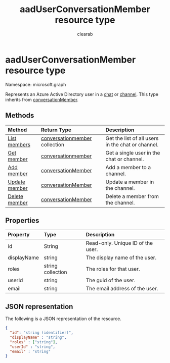 ﻿---
title: "aadUserConversationMember resource type"
description: "Represents an Azure Active Directory user in a chat or channel."
localization_priority: Priority
author: "clearab"
ms.prod: "microsoft-teams"
doc_type: resourcePageType
---

# aadUserConversationMember resource type

Namespace: microsoft.graph

Represents an Azure Active Directory user in a [chat](chat.md) or [channel](channel.md). This type inherits from [conversationMember](conversationmember.md).

## Methods

| Method                                               | Return Type                                            | Description                                       |
| :--------------------------------------------------- | :----------------------------------------------------- | :------------------------------------------------ |
| [List members](../api/conversationmember-list.md)    | [conversationmember](conversationmember.md) collection | Get the list of all users in the chat or channel. |
| [Get member](../api/conversationmember-get.md)       | [conversationmember](conversationmember.md)            | Get a single user in the chat or channel.         |
| [Add member](../api/conversationmember-add.md)       | [conversationMember](conversationmember.md)            | Add a member to a channel.                        |
| [Update member](../api/conversationmember-update.md) | [conversationMember](conversationmember.md)            | Update a member in the channel.                   |
| [Delete member](../api/conversationmember-delete.md) | [conversationMember](conversationmember.md)            | Delete a member from the channel.                 |

## Properties

| Property    | Type              | Description                       |
| :---------- | :---------------- | :-------------------------------- |
| id          | String            | Read-only. Unique ID of the user. |
| displayName | string            | The display name of the user.     |
| roles       | string collection | The roles for that user.          |
| userId      | string            | The guid of the user.             |
| email       | string            | The email address of the user.    |

## JSON representation

The following is a JSON representation of the resource.

<!-- {
  "blockType": "resource",
  "baseType": "microsoft.graph.entity",
  "@odata.type": "microsoft.graph.aadUserConversationMember"
}-->

```json
{
  "id": "string (identifier)",
  "displayName" : "string",
  "roles" : ["string"],
  "userId" : "string",
  "email" : "string"
}

```

<!-- uuid: 8fcb5dbc-d5aa-4681-8e31-b001d5168d79
2015-10-25 14:57:30 UTC -->

<!--
{
  "type": "#page.annotation",
  "description": "aadUserConversationMember",
  "keywords": "",
  "section": "documentation",
  "tocPath": "",
  "suppressions": []
}
-->
